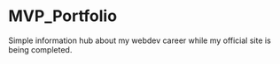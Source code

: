 # MVP_Portfolio
Simple information hub about my webdev career while my official site is being completed.
